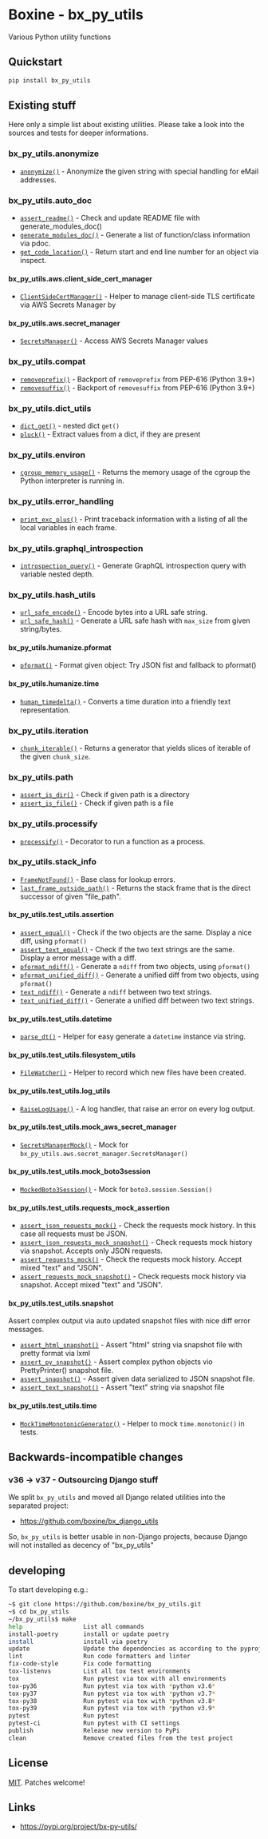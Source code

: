 # Boxine - bx_py_utils

Various Python utility functions


## Quickstart

```bash
pip install bx_py_utils
```


## Existing stuff

Here only a simple list about existing utilities.
Please take a look into the sources and tests for deeper informations.


[comment]: <> (✂✂✂ auto generated start ✂✂✂)

### bx_py_utils.anonymize

* [`anonymize()`](https://github.com/boxine/bx_py_utils/blob/master/bx_py_utils/anonymize.py#L15-L41) - Anonymize the given string with special handling for eMail addresses.

### bx_py_utils.auto_doc

* [`assert_readme()`](https://github.com/boxine/bx_py_utils/blob/master/bx_py_utils/auto_doc.py#L121-L163) - Check and update README file with generate_modules_doc()
* [`generate_modules_doc()`](https://github.com/boxine/bx_py_utils/blob/master/bx_py_utils/auto_doc.py#L43-L118) - Generate a list of function/class information via pdoc.
* [`get_code_location()`](https://github.com/boxine/bx_py_utils/blob/master/bx_py_utils/auto_doc.py#L35-L40) - Return start and end line number for an object via inspect.

#### bx_py_utils.aws.client_side_cert_manager

* [`ClientSideCertManager()`](https://github.com/boxine/bx_py_utils/blob/master/bx_py_utils/aws/client_side_cert_manager.py#L6-L72) - Helper to manage client-side TLS certificate via AWS Secrets Manager by

#### bx_py_utils.aws.secret_manager

* [`SecretsManager()`](https://github.com/boxine/bx_py_utils/blob/master/bx_py_utils/aws/secret_manager.py#L4-L34) - Access AWS Secrets Manager values

### bx_py_utils.compat

* [`removeprefix()`](https://github.com/boxine/bx_py_utils/blob/master/bx_py_utils/compat.py#L1-L7) - Backport of `removeprefix` from PEP-616 (Python 3.9+)
* [`removesuffix()`](https://github.com/boxine/bx_py_utils/blob/master/bx_py_utils/compat.py#L10-L16) - Backport of `removesuffix` from PEP-616 (Python 3.9+)

### bx_py_utils.dict_utils

* [`dict_get()`](https://github.com/boxine/bx_py_utils/blob/master/bx_py_utils/dict_utils.py#L4-L25) - nested dict `get()`
* [`pluck()`](https://github.com/boxine/bx_py_utils/blob/master/bx_py_utils/dict_utils.py#L28-L40) - Extract values from a dict, if they are present

### bx_py_utils.environ

* [`cgroup_memory_usage()`](https://github.com/boxine/bx_py_utils/blob/master/bx_py_utils/environ.py#L9-L25) - Returns the memory usage of the cgroup the Python interpreter is running in.

### bx_py_utils.error_handling

* [`print_exc_plus()`](https://github.com/boxine/bx_py_utils/blob/master/bx_py_utils/error_handling.py#L14-L72) - Print traceback information with a listing of all the local variables in each frame.

### bx_py_utils.graphql_introspection

* [`introspection_query()`](https://github.com/boxine/bx_py_utils/blob/master/bx_py_utils/graphql_introspection.py#L5-L25) - Generate GraphQL introspection query with variable nested depth.

### bx_py_utils.hash_utils

* [`url_safe_encode()`](https://github.com/boxine/bx_py_utils/blob/master/bx_py_utils/hash_utils.py#L13-L22) - Encode bytes into a URL safe string.
* [`url_safe_hash()`](https://github.com/boxine/bx_py_utils/blob/master/bx_py_utils/hash_utils.py#L25-L46) - Generate a URL safe hash with `max_size` from given string/bytes.

#### bx_py_utils.humanize.pformat

* [`pformat()`](https://github.com/boxine/bx_py_utils/blob/master/bx_py_utils/humanize/pformat.py#L5-L16) - Format given object: Try JSON fist and fallback to pformat()

#### bx_py_utils.humanize.time

* [`human_timedelta()`](https://github.com/boxine/bx_py_utils/blob/master/bx_py_utils/humanize/time.py#L14-L52) - Converts a time duration into a friendly text representation.

### bx_py_utils.iteration

* [`chunk_iterable()`](https://github.com/boxine/bx_py_utils/blob/master/bx_py_utils/iteration.py#L4-L21) - Returns a generator that yields slices of iterable of the given `chunk_size`.

### bx_py_utils.path

* [`assert_is_dir()`](https://github.com/boxine/bx_py_utils/blob/master/bx_py_utils/path.py#L5-L13) - Check if given path is a directory
* [`assert_is_file()`](https://github.com/boxine/bx_py_utils/blob/master/bx_py_utils/path.py#L16-L26) - Check if given path is a file

### bx_py_utils.processify

* [`processify()`](https://github.com/boxine/bx_py_utils/blob/master/bx_py_utils/processify.py#L12-L53) - Decorator to run a function as a process.

### bx_py_utils.stack_info

* [`FrameNotFound()`](https://github.com/boxine/bx_py_utils/blob/master/bx_py_utils/stack_info.py#L8-L13) - Base class for lookup errors.
* [`last_frame_outside_path()`](https://github.com/boxine/bx_py_utils/blob/master/bx_py_utils/stack_info.py#L16-L44) - Returns the stack frame that is the direct successor of given "file_path".

#### bx_py_utils.test_utils.assertion

* [`assert_equal()`](https://github.com/boxine/bx_py_utils/blob/master/bx_py_utils/test_utils/assertion.py#L52-L65) - Check if the two objects are the same. Display a nice diff, using `pformat()`
* [`assert_text_equal()`](https://github.com/boxine/bx_py_utils/blob/master/bx_py_utils/test_utils/assertion.py#L68-L83) - Check if the two text strings are the same. Display a error message with a diff.
* [`pformat_ndiff()`](https://github.com/boxine/bx_py_utils/blob/master/bx_py_utils/test_utils/assertion.py#L14-L24) - Generate a `ndiff` from two objects, using `pformat()`
* [`pformat_unified_diff()`](https://github.com/boxine/bx_py_utils/blob/master/bx_py_utils/test_utils/assertion.py#L45-L49) - Generate a unified diff from two objects, using `pformat()`
* [`text_ndiff()`](https://github.com/boxine/bx_py_utils/blob/master/bx_py_utils/test_utils/assertion.py#L6-L11) - Generate a `ndiff` between two text strings.
* [`text_unified_diff()`](https://github.com/boxine/bx_py_utils/blob/master/bx_py_utils/test_utils/assertion.py#L38-L42) - Generate a unified diff between two text strings.

#### bx_py_utils.test_utils.datetime

* [`parse_dt()`](https://github.com/boxine/bx_py_utils/blob/master/bx_py_utils/test_utils/datetime.py#L4-L15) - Helper for easy generate a `datetime` instance via string.

#### bx_py_utils.test_utils.filesystem_utils

* [`FileWatcher()`](https://github.com/boxine/bx_py_utils/blob/master/bx_py_utils/test_utils/filesystem_utils.py#L6-L49) - Helper to record which new files have been created.

#### bx_py_utils.test_utils.log_utils

* [`RaiseLogUsage()`](https://github.com/boxine/bx_py_utils/blob/master/bx_py_utils/test_utils/log_utils.py#L4-L11) - A log handler, that raise an error on every log output.

#### bx_py_utils.test_utils.mock_aws_secret_manager

* [`SecretsManagerMock()`](https://github.com/boxine/bx_py_utils/blob/master/bx_py_utils/test_utils/mock_aws_secret_manager.py#L1-L16) - Mock for `bx_py_utils.aws.secret_manager.SecretsManager()`

#### bx_py_utils.test_utils.mock_boto3session

* [`MockedBoto3Session()`](https://github.com/boxine/bx_py_utils/blob/master/bx_py_utils/test_utils/mock_boto3session.py#L4-L46) - Mock for `boto3.session.Session()`

#### bx_py_utils.test_utils.requests_mock_assertion

* [`assert_json_requests_mock()`](https://github.com/boxine/bx_py_utils/blob/master/bx_py_utils/test_utils/requests_mock_assertion.py#L30-L45) - Check the requests mock history. In this case all requests must be JSON.
* [`assert_json_requests_mock_snapshot()`](https://github.com/boxine/bx_py_utils/blob/master/bx_py_utils/test_utils/requests_mock_assertion.py#L48-L55) - Check requests mock history via snapshot. Accepts only JSON requests.
* [`assert_requests_mock()`](https://github.com/boxine/bx_py_utils/blob/master/bx_py_utils/test_utils/requests_mock_assertion.py#L58-L78) - Check the requests mock history. Accept mixed "text" and "JSON".
* [`assert_requests_mock_snapshot()`](https://github.com/boxine/bx_py_utils/blob/master/bx_py_utils/test_utils/requests_mock_assertion.py#L81-L86) - Check requests mock history via snapshot. Accept mixed "text" and "JSON".

#### bx_py_utils.test_utils.snapshot

Assert complex output via auto updated snapshot files with nice diff error messages.

* [`assert_html_snapshot()`](https://github.com/boxine/bx_py_utils/blob/master/bx_py_utils/test_utils/snapshot.py#L215-L253) - Assert "html" string via snapshot file with pretty format via lxml
* [`assert_py_snapshot()`](https://github.com/boxine/bx_py_utils/blob/master/bx_py_utils/test_utils/snapshot.py#L178-L212) - Assert complex python objects vio PrettyPrinter() snapshot file.
* [`assert_snapshot()`](https://github.com/boxine/bx_py_utils/blob/master/bx_py_utils/test_utils/snapshot.py#L143-L175) - Assert given data serialized to JSON snapshot file.
* [`assert_text_snapshot()`](https://github.com/boxine/bx_py_utils/blob/master/bx_py_utils/test_utils/snapshot.py#L107-L140) - Assert "text" string via snapshot file

#### bx_py_utils.test_utils.time

* [`MockTimeMonotonicGenerator()`](https://github.com/boxine/bx_py_utils/blob/master/bx_py_utils/test_utils/time.py#L1-L19) - Helper to mock `time.monotonic()` in tests.

[comment]: <> (✂✂✂ auto generated end ✂✂✂)


## Backwards-incompatible changes

### v36 -> v37 - Outsourcing Django stuff

We split `bx_py_utils` and moved all Django related utilities into the separated project:

* https://github.com/boxine/bx_django_utils

So, `bx_py_utils` is better usable in non-Django projects, because Django will not installed as decency of "bx_py_utils"


## developing

To start developing e.g.:

```bash
~$ git clone https://github.com/boxine/bx_py_utils.git
~$ cd bx_py_utils
~/bx_py_utils$ make
help                 List all commands
install-poetry       install or update poetry
install              install via poetry
update               Update the dependencies as according to the pyproject.toml file
lint                 Run code formatters and linter
fix-code-style       Fix code formatting
tox-listenvs         List all tox test environments
tox                  Run pytest via tox with all environments
tox-py36             Run pytest via tox with *python v3.6*
tox-py37             Run pytest via tox with *python v3.7*
tox-py38             Run pytest via tox with *python v3.8*
tox-py39             Run pytest via tox with *python v3.9*
pytest               Run pytest
pytest-ci            Run pytest with CI settings
publish              Release new version to PyPi
clean                Remove created files from the test project
```


## License

[MIT](LICENSE). Patches welcome!

## Links

* https://pypi.org/project/bx-py-utils/

